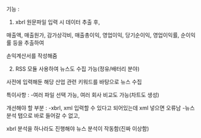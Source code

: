 기능 : 
1. xbrl 원문파일 입력 시 데이터 추출 후,

매출액, 매출원가, 감가상각비, 매출총이익, 영업이익, 당기순이익, 영업이익률, 순이익률 등을 추출하여

손익계산서를 작성해줌

2. RSS 모듈 사용하여 뉴스도 수집 가능(정유/배터리 분야)

사전에 입력해둔 해당 산업 관련 키워드를 바탕으로 뉴스 수집


특이사항 :
-여러 파일 선택 가능, 여러 회사 비교도 가능(차트도 생성)


개선해야 할 부분 : 
-xbrl, xml 입력할 수 있다고 되어있는데 xml 넣으면 오류남
-뉴스 분석 탭으로 바로 들어갈 수 없고, 

xbrl 분석을 하나라도 진행해야 뉴스 분석이 작동함(진짜 이상함)
